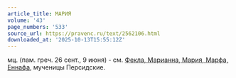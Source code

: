 ```yaml
---
article_title: МАРИЯ
volume: '43'
page_numbers: '533'
source_url: https://pravenc.ru/text/2562106.html
downloaded_at: '2025-10-13T15:55:12Z'
---
```


мц. (пам. греч. 26 сент., 9 июня) - см. [Фекла, Марианна, Мария, Марфа, Еннафа](<https://pravenc.ru/text/Фекла  Марианна  Мария  Марфа  Еннафа.html>), мученицы Персидские.
